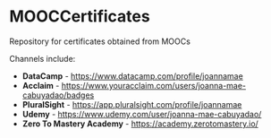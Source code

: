 # MOOCCertificates
Repository for certificates obtained from MOOCs

Channels include:
- **DataCamp** - https://www.datacamp.com/profile/joannamae
- **Acclaim** - https://www.youracclaim.com/users/joanna-mae-cabuyadao/badges
- **PluralSight** - https://app.pluralsight.com/profile/joannamae
- **Udemy** - https://www.udemy.com/user/joanna-mae-cabuyadao/
- **Zero To Mastery Academy** - https://academy.zerotomastery.io/